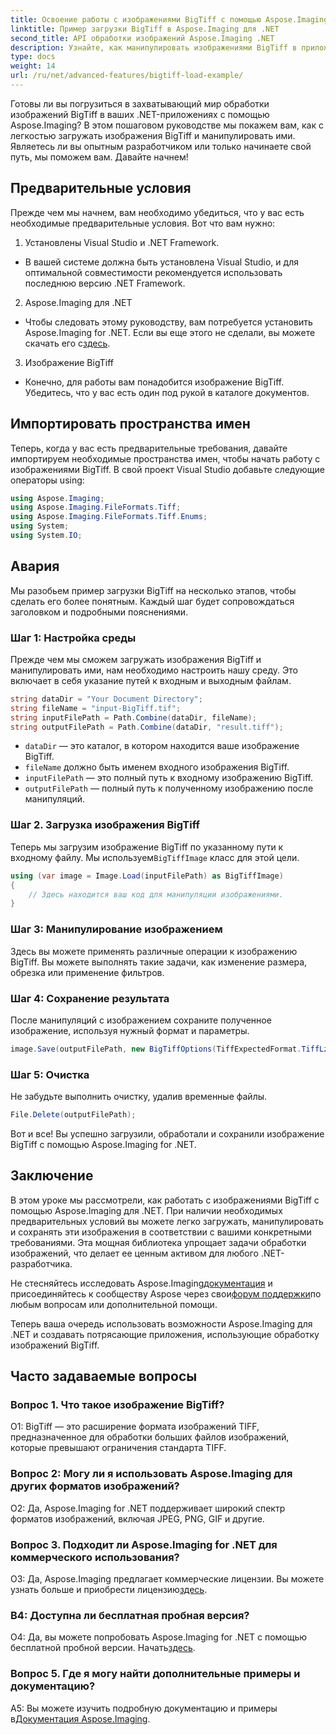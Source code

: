 ```yaml
---
title: Освоение работы с изображениями BigTiff с помощью Aspose.Imaging for .NET
linktitle: Пример загрузки BigTiff в Aspose.Imaging для .NET
second_title: API обработки изображений Aspose.Imaging .NET
description: Узнайте, как манипулировать изображениями BigTiff в приложениях .NET с помощью Aspose.Imaging for .NET. Следуйте нашему пошаговому руководству для беспрепятственной обработки изображений.
type: docs
weight: 14
url: /ru/net/advanced-features/bigtiff-load-example/
---
```

Готовы ли вы погрузиться в захватывающий мир обработки изображений BigTiff в ваших .NET-приложениях с помощью Aspose.Imaging? В этом пошаговом руководстве мы покажем вам, как с легкостью загружать изображения BigTiff и манипулировать ими. Являетесь ли вы опытным разработчиком или только начинаете свой путь, мы поможем вам. Давайте начнем!

## Предварительные условия

Прежде чем мы начнем, вам необходимо убедиться, что у вас есть необходимые предварительные условия. Вот что вам нужно:

1. Установлены Visual Studio и .NET Framework.
- В вашей системе должна быть установлена Visual Studio, и для оптимальной совместимости рекомендуется использовать последнюю версию .NET Framework.

2. Aspose.Imaging для .NET
-  Чтобы следовать этому руководству, вам потребуется установить Aspose.Imaging for .NET. Если вы еще этого не сделали, вы можете скачать его с[здесь](https://releases.aspose.com/imaging/net/).

3. Изображение BigTiff
- Конечно, для работы вам понадобится изображение BigTiff. Убедитесь, что у вас есть один под рукой в каталоге документов.

## Импортировать пространства имен

Теперь, когда у вас есть предварительные требования, давайте импортируем необходимые пространства имен, чтобы начать работу с изображениями BigTiff. В свой проект Visual Studio добавьте следующие операторы using:

```csharp
using Aspose.Imaging;
using Aspose.Imaging.FileFormats.Tiff;
using Aspose.Imaging.FileFormats.Tiff.Enums;
using System;
using System.IO;
```

## Авария

Мы разобьем пример загрузки BigTiff на несколько этапов, чтобы сделать его более понятным. Каждый шаг будет сопровождаться заголовком и подробными пояснениями.

### Шаг 1: Настройка среды

Прежде чем мы сможем загружать изображения BigTiff и манипулировать ими, нам необходимо настроить нашу среду. Это включает в себя указание путей к входным и выходным файлам.

```csharp
string dataDir = "Your Document Directory";
string fileName = "input-BigTiff.tif";
string inputFilePath = Path.Combine(dataDir, fileName);
string outputFilePath = Path.Combine(dataDir, "result.tiff");
```

- `dataDir` — это каталог, в котором находится ваше изображение BigTiff.
- `fileName` должно быть именем входного изображения BigTiff.
- `inputFilePath` — это полный путь к входному изображению BigTiff.
- `outputFilePath` — полный путь к полученному изображению после манипуляций.

### Шаг 2. Загрузка изображения BigTiff

 Теперь мы загрузим изображение BigTiff по указанному пути к входному файлу. Мы используем`BigTiffImage` класс для этой цели.

```csharp
using (var image = Image.Load(inputFilePath) as BigTiffImage)
{
    // Здесь находится ваш код для манипуляции изображениями.
}
```

### Шаг 3: Манипулирование изображением

Здесь вы можете применять различные операции к изображению BigTiff. Вы можете выполнять такие задачи, как изменение размера, обрезка или применение фильтров.

### Шаг 4: Сохранение результата

После манипуляций с изображением сохраните полученное изображение, используя нужный формат и параметры.

```csharp
image.Save(outputFilePath, new BigTiffOptions(TiffExpectedFormat.TiffLzwRgba));
```

### Шаг 5: Очистка

Не забудьте выполнить очистку, удалив временные файлы.

```csharp
File.Delete(outputFilePath);
```

Вот и все! Вы успешно загрузили, обработали и сохранили изображение BigTiff с помощью Aspose.Imaging for .NET.

## Заключение

В этом уроке мы рассмотрели, как работать с изображениями BigTiff с помощью Aspose.Imaging для .NET. При наличии необходимых предварительных условий вы можете легко загружать, манипулировать и сохранять эти изображения в соответствии с вашими конкретными требованиями. Эта мощная библиотека упрощает задачи обработки изображений, что делает ее ценным активом для любого .NET-разработчика.

 Не стесняйтесь исследовать Aspose.Imaging[документация](https://reference.aspose.com/imaging/net/) и присоединяйтесь к сообществу Aspose через свои[форум поддержки](https://forum.aspose.com/)по любым вопросам или дополнительной помощи.

Теперь ваша очередь использовать возможности Aspose.Imaging для .NET и создавать потрясающие приложения, использующие обработку изображений BigTiff.

## Часто задаваемые вопросы

### Вопрос 1. Что такое изображение BigTiff?

О1: BigTiff — это расширение формата изображений TIFF, предназначенное для обработки больших файлов изображений, которые превышают ограничения стандарта TIFF.

### Вопрос 2: Могу ли я использовать Aspose.Imaging для других форматов изображений?

О2: Да, Aspose.Imaging for .NET поддерживает широкий спектр форматов изображений, включая JPEG, PNG, GIF и другие.

### Вопрос 3. Подходит ли Aspose.Imaging for .NET для коммерческого использования?

 О3: Да, Aspose.Imaging предлагает коммерческие лицензии. Вы можете узнать больше и приобрести лицензию[здесь](https://purchase.aspose.com/buy).

### В4: Доступна ли бесплатная пробная версия?

 О4: Да, вы можете попробовать Aspose.Imaging for .NET с помощью бесплатной пробной версии. Начать[здесь](https://releases.aspose.com/).

### Вопрос 5. Где я могу найти дополнительные примеры и документацию?

 A5: Вы можете изучить подробную документацию и примеры в[Документация Aspose.Imaging](https://reference.aspose.com/imaging/net/).